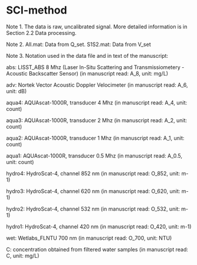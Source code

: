 # SCI-method

Note 1. The data is raw, uncalibrated signal. More detailed information is in Section 2.2 Data processing.

Note 2. All.mat: Data from Q_set. S1S2.mat: Data from V_set

Note 3. Notation used in the data file and in text of the manuscript:

abs: LISST_ABS 8 Mhz (Laser In-Situ Scattering and Transmissiometery - Acoustic Backscatter Sensor) (in manuscript read: A_8, unit: mg/L)

adv: Nortek Vector Acoustic Doppler Velocimeter (in manuscript read: A_6, unit: dB)

aqua4: AQUAscat-1000R, transducer 4 Mhz (in manuscript read: A_4, unit: count)

aqua3: AQUAscat-1000R, transducer 2 Mhz (in manuscript read: A_2, unit: count)

aqua2: AQUAscat-1000R, transducer 1 Mhz (in manuscript read: A_1, unit: count)

aqua1: AQUAscat-1000R, transducer 0.5 Mhz (in manuscript read: A_0.5, unit: count)

hydro4: HydroScat-4, channel 852 nm (in manuscript read: O_852, unit: m-1)

hydro3: HydroScat-4, channel 620 nm (in manuscript read: O_620, unit: m-1)

hydro2: HydroScat-4, channel 532 nm (in manuscript read: O_532, unit: m-1)

hydro1: HydroScat-4, channel 420 nm (in manuscript read: O_420, unit: m-1)

wet: Wetlabs_FLNTU 700 nm (in manuscript read: O_700, unit: NTU)

C: concentration obtained from filtered water samples (in manuscript read: C, unit: mg/L)
